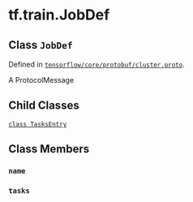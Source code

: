 <div itemscope itemtype="http://developers.google.com/ReferenceObject">
<meta itemprop="name" content="tf.train.JobDef" />
<meta itemprop="path" content="Stable" />
<meta itemprop="property" content="TasksEntry"/>
<meta itemprop="property" content="name"/>
<meta itemprop="property" content="tasks"/>
</div>

# tf.train.JobDef

## Class `JobDef`





Defined in [`tensorflow/core/protobuf/cluster.proto`](/code/stable/tensorflow/core/protobuf/cluster.proto).

A ProtocolMessage

## Child Classes
[`class TasksEntry`](../../tf/train/JobDef/TasksEntry.md)

## Class Members

<h3 id="name"><code>name</code></h3>

<h3 id="tasks"><code>tasks</code></h3>

